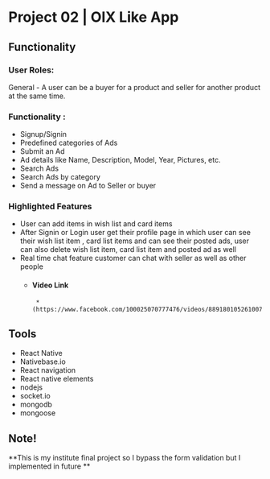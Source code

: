 # Project 02 | OlX Like App
## Functionality 
### User Roles:
General - A user can be a buyer for a product and seller for another product at the same time.
### Functionality :
* Signup/Signin
* Predefined categories of Ads
* Submit an Ad
* Ad details like Name, Description, Model, Year, Pictures, etc.
* Search Ads
* Search Ads by category
* Send a message on Ad to Seller or buyer 
### Highlighted Features 
* User can add items in wish list and card items
* After Signin or Login user get their profile page in which user can see their wish list item , card list items and can see their posted ads, user can also delete wish list item, card list item and posted ad as well  
* Real time chat feature customer can chat with seller as well as other people
  - #### Video Link
         * (https://www.facebook.com/100025070777476/videos/889180105261007)
## Tools
* React Native
* Nativebase.io
* React navigation
* React native elements
* nodejs
* socket.io
* mongodb
* mongoose

## Note!
**This is my institute final project so I bypass the form validation but I implemented in future **
